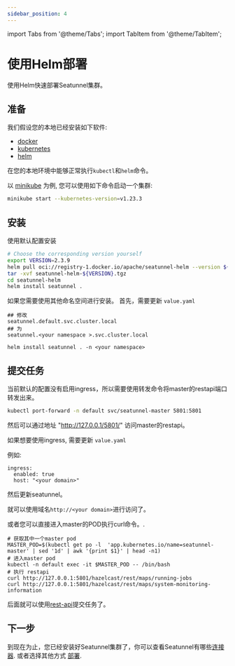 ```yaml
---
sidebar_position: 4
---
```


import Tabs from '@theme/Tabs';
import TabItem from '@theme/TabItem';

# 使用Helm部署

使用Helm快速部署Seatunnel集群。

## 准备

我们假设您的本地已经安装如下软件:

- [docker](https://docs.docker.com/)
- [kubernetes](https://kubernetes.io/)
- [helm](https://helm.sh/docs/intro/quickstart/)

在您的本地环境中能够正常执行`kubectl`和`helm`命令。
 
以 [minikube](https://minikube.sigs.k8s.io/docs/start/) 为例, 您可以使用如下命令启动一个集群:

```bash
minikube start --kubernetes-version=v1.23.3
```

## 安装

使用默认配置安装
```bash
# Choose the corresponding version yourself
export VERSION=2.3.9
helm pull oci://registry-1.docker.io/apache/seatunnel-helm --version ${VERSION}
tar -xvf seatunnel-helm-${VERSION}.tgz
cd seatunnel-helm
helm install seatunnel .
```

如果您需要使用其他命名空间进行安装。
首先，需要更新 `value.yaml`
```
## 修改
seatunnel.default.svc.cluster.local
## 为
seatunnel.<your namespace >.svc.cluster.local

helm install seatunnel . -n <your namespace>
```

## 提交任务

当前默认的配置没有启用ingress，所以需要使用转发命令将master的restapi端口转发出来。
```bash
kubectl port-forward -n default svc/seatunnel-master 5801:5801
```
然后可以通过地址 "http://127.0.0.1/5801/" 访问master的restapi。

如果想要使用ingress, 需要更新 `value.yaml`

例如:
```commandline
ingress:
  enabled: true
  host: "<your domain>"
```
然后更新seatunnel。

就可以使用域名`http://<your domain>`进行访问了。

或者您可以直接进入master的POD执行curl命令。.
```commandline
# 获取其中一个master pod
MASTER_POD=$(kubectl get po -l  'app.kubernetes.io/name=seatunnel-master' | sed '1d' | awk '{print $1}' | head -n1)
# 进入master pod
kubectl -n default exec -it $MASTER_POD -- /bin/bash
# 执行 restapi
curl http://127.0.0.1:5801/hazelcast/rest/maps/running-jobs
curl http://127.0.0.1:5801/hazelcast/rest/maps/system-monitoring-information
```



后面就可以使用[rest-api](../../seatunnel-engine/rest-api-v2.md)提交任务了。

## 下一步
到现在为止，您已经安装好Seatunnel集群了，你可以查看Seatunnel有哪些[连接器](../../connector-v2).
或者选择其他方式 [部署](../../seatunnel-engine/deployment.md).
